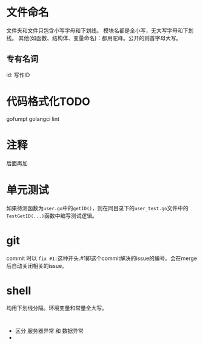 # 文件命名
文件夹和文件只包含小写字母和下划线。
模块名都是全小写，无大写字母和下划线。
其他(如函数、结构体、变量命名)：都用驼峰。公开的则首字母大写。


## 专有名词
id: 写作ID

# 代码格式化TODO
gofumpt
golangci lint

# 注释
后面再加

# 单元测试
如果待测函数为`user.go`中的`getID()`，则在同目录下的`user_test.go`文件中的`TestGetID(...)`函数中编写测试逻辑。


# git
commit 时以 `fix #1:`这种开头.#1即这个commit解决的issue的编号。会在merge后自动关闭相关的issue。


# shell
均用下划线分隔。环境变量和常量全大写。


# 
- 区分 服务器异常 和 数据异常
- 
